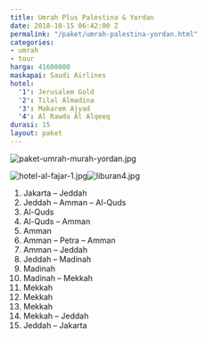 ```yaml
---
title: Umrah Plus Palestina & Yordan
date: 2018-10-15 06:42:00 Z
permalink: "/paket/umrah-palestina-yordan.html"
categories:
- umrah
- tour
harga: 41600000
maskapai: Saudi Airlines
hotel:
  '1': Jerusalem Gold
  '2': Tilal Almadina
  '3': Makarem Ajyad
  '4': Al Rawda Al Alqeeq
durasi: 15
layout: paket
---
```


![paket-umrah-murah-yordan.jpg](/uploads/paket-umrah-murah-yordan.jpg)

![hotel-al-fajar-1.jpg](/uploads/hotel-al-fajar-1.jpg)![liburan4.jpg](/uploads/liburan4.jpg)

1. Jakarta – Jeddah
2. Jeddah – Amman – Al-Quds
3. Al-Quds
4. Al-Quds – Amman
5. Amman
6. Amman – Petra – Amman
7. Amman – Jeddah
8. Jeddah – Madinah
9. Madinah
10. Madinah – Mekkah
11. Mekkah
12. Mekkah
13. Mekkah
14. Mekkah – Jeddah
15. Jeddah – Jakarta